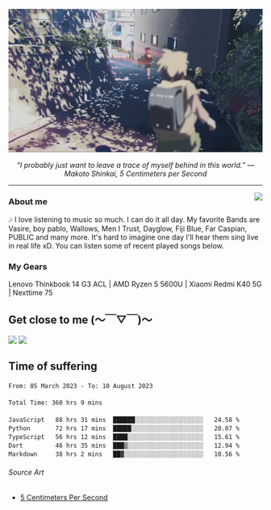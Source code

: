 ![header](asset/header.jpg)
<p align="center"><i>“I probably just want to leave a trace of myself behind in this world.” ― Makoto Shinkai, 5 Centimeters per Second</i></p>

---

<a href="https://open.spotify.com/playlist/6hyAjJOdQf5xbhQl3a3Kff?si=dc332f50a11744ab"><img align="right" display="inline-block" vertical-align="right" src="https://spotify-recently-played-readme.vercel.app/api?user=31v5dhuuhzkkvv4cqimaphde2x6i&count=5&width=350"></a>


### About me

🎶 I love listening to music so much. I can do it all day. My favorite Bands are Vasire, boy pablo, Wallows, Men I Trust, Dayglow, Fiji Blue, Far Caspian, PUBLIC and many more. It's hard to imagine one day I'll hear them sing live in real life xD. You can listen some of recent played songs below.

### My Gears

Lenovo Thinkbook 14 G3 ACL | AMD Ryzen 5 5600U | Xiaomi Redmi K40 5G | Nexttime 75 

## Get close to me (～￣▽￣)～

<div>
<a href="https://dsc.bio/JetEra"><img src="https://img.shields.io/badge/Discord-5865F2?style=for-the-badge&logo=discord&logoColor=white"></a> <a href="https://open.spotify.com/user/31v5dhuuhzkkvv4cqimaphde2x6i">
<img src="https://img.shields.io/badge/Spotify-1ED760?&style=for-the-badge&logo=spotify&logoColor=white"></a>
</div>

## Time of suffering

<!--START_SECTION:waka-->

```txt
From: 05 March 2023 - To: 10 August 2023

Total Time: 360 hrs 9 mins

JavaScript   88 hrs 31 mins  ██████░░░░░░░░░░░░░░░░░░░   24.58 %
Python       72 hrs 17 mins  █████░░░░░░░░░░░░░░░░░░░░   20.07 %
TypeScript   56 hrs 12 mins  ████░░░░░░░░░░░░░░░░░░░░░   15.61 %
Dart         46 hrs 35 mins  ███▒░░░░░░░░░░░░░░░░░░░░░   12.94 %
Markdown     38 hrs 2 mins   ██▓░░░░░░░░░░░░░░░░░░░░░░   10.56 %
```

<!--END_SECTION:waka-->

###### Source Art

-  [5 Centimeters Per Second](https://wallhaven.cc/w/nrowq1)

